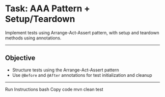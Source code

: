 # Task: AAA Pattern + Setup/Teardown

Implement tests using Arrange-Act-Assert pattern, with setup and teardown methods using annotations.

---

##  Objective

- Structure tests using the Arrange-Act-Assert pattern
- Use `@Before` and `@After` annotations for test initialization and cleanup

---
Run Instructions
bash
Copy code
mvn clean test





